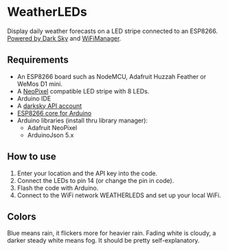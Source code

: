 # WeatherLEDs

Display daily weather forecasts on a LED stripe connected to an ESP8266. [Powered by Dark Sky](https://darksky.net/poweredby/) and [WiFiManager](https://github.com/tzapu/WiFiManager).

## Requirements
- An ESP8266 board such as NodeMCU, Adafruit Huzzah Feather or WeMos D1 mini.
- A [NeoPixel](https://learn.adafruit.com/adafruit-neopixel-uberguide/neopixel-strips) compatible LED stripe with 8 LEDs.
- Arduino IDE
- A [darksky API account](https://darksky.net/dev)
- [ESP8266 core for Arduino](https://github.com/esp8266/Arduino)
- Arduino libraries (install thru library manager):
  - Adafruit NeoPixel
  - ArduinoJson 5.x

## How to use
1. Enter your location and the API key into the code.
1. Connect the LEDs to pin 14 (or change the pin in code).
1. Flash the code with Arduino.
1. Connect to the WiFi network WEATHERLEDS and set up your local WiFi.

## Colors
Blue means rain, it flickers more for heavier rain. Fading white is cloudy, a darker steady white means fog. It should be pretty self-explanatory.
